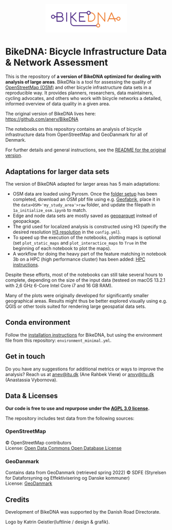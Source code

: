 <p align="center"><img src="images/BikeDNA_logo.svg" width="50%" alt="BikeDNA logo"/></p>

# BikeDNA: Bicycle Infrastructure Data & Network Assessment

This is the repository of **a version of BikeDNA optimized for dealing with analysis of large areas**. BikeDNa is a tool for assessing the quality of [OpenStreetMap (OSM)](https://www.openstreetmap.org/) and other bicycle infrastructure data sets in a reproducible way. It provides planners, researchers, data maintainers, cycling advocates, and others who work with bicycle networks a detailed, informed overview of data quality in a given area.

The original version of BikeDNA lives here: <https://github.com/anerv/BikeDNA>

The notebooks on this repository contains an analysis of bicycle infrastructure data from OpenStreetMap and GeoDanmark for all of Denmark.

For further details and general instructions, see the [README for the original version](https://github.com/anerv/BikeDNA/blob/main/README.md).

## Adaptations for larger data sets

The version of BikeDNA adapted for larger areas has 5 main adaptations:

* OSM data are loaded using Pyrosm. Once the [folder setup](https://github.com/anerv/BikeDNA/blob/main/README.md#set-up-the-folder-structure) has been completed, download an OSM pbf file using e.g. [Geofabrik](<http://download.geofabrik.de/>), place it in the `data>OSM>'my_study_area'>raw` folder, and update the filepath in `1a_initialize_osm.ipynb` to match.
* Edge and node data sets are mostly saved as [geoparquet](<https://geoparquet.org/>) instead of geopackage.
* The grid used for localized analysis is constructed using H3 (specify the desired resolution [H3 resolution](<https://h3geo.org/docs/core-library/restable#cell-counts>) in the `config.yml`).
* To speed up the execution of the notebooks, plotting maps is optional (set `plot_static_maps` and `plot_interactice_maps` to `True` in the beginning of each notebook to plot the maps).
* A workflow for doing the heavy part of the feature matching in notebook 3b on a HPC (high performance cluster) has been added: [HPC instructions](<https://github.com/anerv/bikedna_denmark/blob/main/feature_matching_hpc/hpc_instructions.md>).

Despite these efforts, most of the notebooks can still take several hours to complete, depending on the size of the input data (testeed on macOS 13.2.1 with 2,6 GHz 6-Core Intel Core i7 and 16 GB RAM).

Many of the plots were originally developed for significantly smaller geographical areas. Results might thus be better explored visually using e.g. QGIS or other tools suited for rendering large geospatial data sets.

## Conda environment

Follow the [installation instructions](<https://github.com/anerv/BikeDNA#create-python-conda-environment>) for BikeDNA, but using the environment file from this repository: `environment_minimal.yml`.

## Get in touch

Do you have any suggestions for additional metrics or ways to improve the analysis?
Reach us at <anev@itu.dk> (Ane Rahbek Vierø) or <anvy@itu.dk> (Anastassia Vybornova).

## Data & Licenses

**Our code is free to use and repurpose under the [AGPL 3.0 license](https://www.gnu.org/licenses/agpl-3.0.html).**

The repository includes test data from the following sources:

### OpenStreetMap

© OpenStreetMap contributors  
License: [Open Data Commons Open Database License](https://opendatacommons.org/licenses/odbl/)

### GeoDanmark

Contains data from GeoDanmark (retrieved spring 2022)
© SDFE (Styrelsen for Dataforsyning og Effektivisering og Danske kommuner)  
License: [GeoDanmark](https://www.geodanmark.dk/wp-content/uploads/2022/08/Vilkaar-for-brug-af-frie-geografiske-data_GeoDanmark-grunddata-august-2022.pdf)

## Credits

Development of BikeDNA was supported by the Danish Road Directorate.

Logo by Katrin Geistler(luftlinie / design & grafik).
